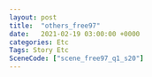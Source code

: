 ```yaml
---
layout: post
title:  "others_free97"
date:   2021-02-19 03:00:00 +0000
categories: Etc
Tags: Story Etc
SceneCode: ["scene_free97_q1_s20"]
---
```


